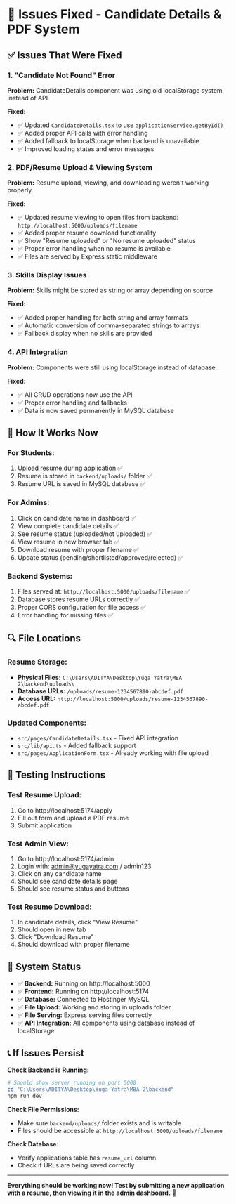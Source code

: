 # 🔧 Issues Fixed - Candidate Details & PDF System

## ✅ Issues That Were Fixed

### 1. **"Candidate Not Found" Error**
**Problem:** CandidateDetails component was using old localStorage system instead of API

**Fixed:**
- ✅ Updated `CandidateDetails.tsx` to use `applicationService.getById()` 
- ✅ Added proper API calls with error handling
- ✅ Added fallback to localStorage when backend is unavailable
- ✅ Improved loading states and error messages

### 2. **PDF/Resume Upload & Viewing System**
**Problem:** Resume upload, viewing, and downloading weren't working properly

**Fixed:**
- ✅ Updated resume viewing to open files from backend: `http://localhost:5000/uploads/filename`
- ✅ Added proper resume download functionality
- ✅ Show "Resume uploaded" or "No resume uploaded" status
- ✅ Proper error handling when no resume is available
- ✅ Files are served by Express static middleware

### 3. **Skills Display Issues**
**Problem:** Skills might be stored as string or array depending on source

**Fixed:**
- ✅ Added proper handling for both string and array formats
- ✅ Automatic conversion of comma-separated strings to arrays
- ✅ Fallback display when no skills are provided

### 4. **API Integration**
**Problem:** Components were still using localStorage instead of database

**Fixed:**
- ✅ All CRUD operations now use the API
- ✅ Proper error handling and fallbacks
- ✅ Data is now saved permanently in MySQL database

## 🎯 How It Works Now

### **For Students:**
1. Upload resume during application ✅
2. Resume is stored in `backend/uploads/` folder ✅
3. Resume URL is saved in MySQL database ✅

### **For Admins:**
1. Click on candidate name in dashboard ✅
2. View complete candidate details ✅
3. See resume status (uploaded/not uploaded) ✅
4. View resume in new browser tab ✅
5. Download resume with proper filename ✅
6. Update status (pending/shortlisted/approved/rejected) ✅

### **Backend Systems:**
1. Files served at: `http://localhost:5000/uploads/filename` ✅
2. Database stores resume URLs correctly ✅
3. Proper CORS configuration for file access ✅
4. Error handling for missing files ✅

## 🔍 File Locations

### **Resume Storage:**
- **Physical Files:** `C:\Users\ADITYA\Desktop\Yuga Yatra\MBA 2\backend\uploads\`
- **Database URLs:** `/uploads/resume-1234567890-abcdef.pdf`
- **Access URL:** `http://localhost:5000/uploads/resume-1234567890-abcdef.pdf`

### **Updated Components:**
- `src/pages/CandidateDetails.tsx` - Fixed API integration
- `src/lib/api.ts` - Added fallback support
- `src/pages/ApplicationForm.tsx` - Already working with file upload

## 🚀 Testing Instructions

### **Test Resume Upload:**
1. Go to http://localhost:5174/apply
2. Fill out form and upload a PDF resume
3. Submit application

### **Test Admin View:**
1. Go to http://localhost:5174/admin
2. Login with: admin@yugayatra.com / admin123
3. Click on any candidate name
4. Should see candidate details page
5. Should see resume status and buttons

### **Test Resume Download:**
1. In candidate details, click "View Resume"
2. Should open in new tab
3. Click "Download Resume" 
4. Should download with proper filename

## 🔧 System Status

- ✅ **Backend:** Running on http://localhost:5000
- ✅ **Frontend:** Running on http://localhost:5174
- ✅ **Database:** Connected to Hostinger MySQL
- ✅ **File Upload:** Working and storing in uploads folder
- ✅ **File Serving:** Express serving files correctly
- ✅ **API Integration:** All components using database instead of localStorage

## 📞 If Issues Persist

**Check Backend is Running:**
```powershell
# Should show server running on port 5000
cd "C:\Users\ADITYA\Desktop\Yuga Yatra\MBA 2\backend"
npm run dev
```

**Check File Permissions:**
- Make sure `backend/uploads/` folder exists and is writable
- Files should be accessible at `http://localhost:5000/uploads/filename`

**Check Database:**
- Verify applications table has `resume_url` column
- Check if URLs are being saved correctly

---

**Everything should be working now! Test by submitting a new application with a resume, then viewing it in the admin dashboard.** 🎉
